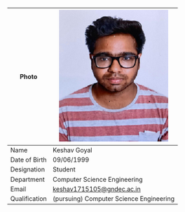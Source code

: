 
| Photo | ![Display picture](Photos/keshav.jpg) 
| ------ | -------- |
| Name | Keshav Goyal |
| Date of Birth | 09/06/1999 |
| Designation | Student |
| Department | Computer Science Engineering |
| Email | keshav1715105@gndec.ac.in |
| Qualification | (pursuing) Computer Science Engineering |
